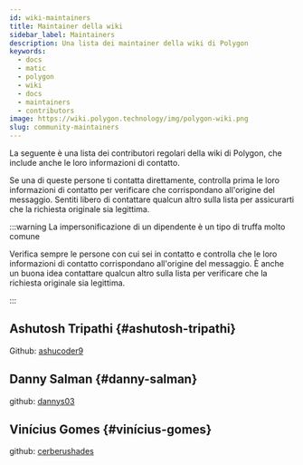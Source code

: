 ```yaml
---
id: wiki-maintainers
title: Maintainer della wiki
sidebar_label: Maintainers
description: Una lista dei maintainer della wiki di Polygon
keywords:
  - docs
  - matic
  - polygon
  - wiki
  - docs
  - maintainers
  - contributors
image: https://wiki.polygon.technology/img/polygon-wiki.png
slug: community-maintainers
---
```


La seguente è una lista dei contributori regolari della wiki di Polygon, che include anche le loro informazioni di contatto.

Se una di queste persone ti contatta direttamente, controlla prima le loro informazioni di contatto per verificare che corrispondano all'origine del messaggio. Sentiti libero di contattare qualcun altro sulla lista per assicurarti che la richiesta originale sia legittima.

:::warning La impersonificazione di un dipendente è un tipo di truffa molto comune

Verifica sempre le persone con cui sei in contatto e controlla che le loro informazioni di contatto corrispondano all'origine del messaggio. È anche un buona idea contattare qualcun altro sulla lista per verificare che la richiesta originale sia legittima.

:::

## Ashutosh Tripathi {#ashutosh-tripathi}

Github: [ashucoder9](https://github.com/ashucoder9)

## Danny Salman {#danny-salman}

github: [dannys03](https://github.com/DannyS03)

## Vinícius Gomes {#vinícius-gomes}

github: [cerberushades](https://github.com/cerberushades)
